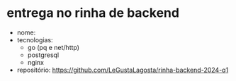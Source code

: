 # entrega no rinha de backend

- nome: 
- tecnologias:
    - go (pq e net/http)
    - postgresql
    - nginx
- repositório: https://github.com/LeGustaLagosta/rinha-backend-2024-q1
